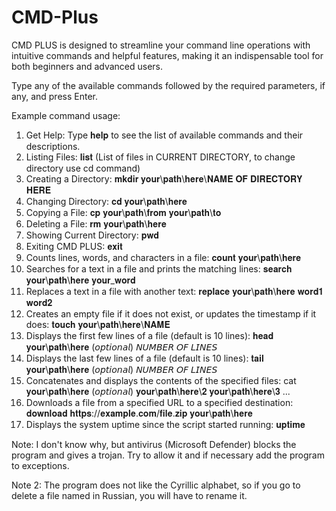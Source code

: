 # CMD-Plus
CMD PLUS is designed to streamline your command line operations with intuitive commands and helpful features, making it an indispensable tool for both beginners and advanced users.

Type any of the available commands followed by the required parameters, if any, and press Enter.

Example command usage:

1) Get Help: Type 𝐡𝐞𝐥𝐩 to see the list of available commands and their descriptions.
2) Listing Files: 𝐥𝐢𝐬𝐭 (List of files in CURRENT DIRECTORY, to change directory use cd command)
3) Creating a Directory: 𝐦𝐤𝐝𝐢𝐫 𝐲𝐨𝐮𝐫\𝐩𝐚𝐭𝐡\𝐡𝐞𝐫𝐞\𝐍𝐀𝐌𝐄 𝐎𝐅 𝐃𝐈𝐑𝐄𝐂𝐓𝐎𝐑𝐘 𝐇𝐄𝐑𝐄
4) Changing Directory: 𝐜𝐝 𝐲𝐨𝐮𝐫\𝐩𝐚𝐭𝐡\𝐡𝐞𝐫𝐞
5) Copying a File: 𝐜𝐩 𝐲𝐨𝐮𝐫\𝐩𝐚𝐭𝐡\𝐟𝐫𝐨𝐦 𝐲𝐨𝐮𝐫\𝐩𝐚𝐭𝐡\𝐭𝐨
6) Deleting a File: 𝐫𝐦 𝐲𝐨𝐮𝐫\𝐩𝐚𝐭𝐡\𝐡𝐞𝐫𝐞
7) Showing Current Directory: 𝐩𝐰𝐝
8) Exiting CMD PLUS: 𝐞𝐱𝐢𝐭
9) Counts lines, words, and characters in a file: 𝐜𝐨𝐮𝐧𝐭 𝐲𝐨𝐮𝐫\𝐩𝐚𝐭𝐡\𝐡𝐞𝐫𝐞
10) Searches for a text in a file and prints the matching lines: 𝐬𝐞𝐚𝐫𝐜𝐡 𝐲𝐨𝐮𝐫\𝐩𝐚𝐭𝐡\𝐡𝐞𝐫𝐞 𝐲𝐨𝐮𝐫_𝐰𝐨𝐫𝐝
11) Replaces a text in a file with another text: 𝐫𝐞𝐩𝐥𝐚𝐜𝐞 𝐲𝐨𝐮𝐫\𝐩𝐚𝐭𝐡\𝐡𝐞𝐫𝐞 𝐰𝐨𝐫𝐝𝟏 𝐰𝐨𝐫𝐝𝟐
12) Creates an empty file if it does not exist, or updates the timestamp if it does: 𝐭𝐨𝐮𝐜𝐡 𝐲𝐨𝐮𝐫\𝐩𝐚𝐭𝐡\𝐡𝐞𝐫𝐞\𝐍𝐀𝐌𝐄
13) Displays the first few lines of a file (default is 10 lines): 𝐡𝐞𝐚𝐝 𝐲𝐨𝐮𝐫\𝐩𝐚𝐭𝐡\𝐡𝐞𝐫𝐞 (𝘰𝘱𝘵𝘪𝘰𝘯𝘢𝘭) 𝘕𝘜𝘔𝘉𝘌𝘙 𝘖𝘍 𝘓𝘐𝘕𝘌𝘚
14) Displays the last few lines of a file (default is 10 lines): 𝐭𝐚𝐢𝐥 𝐲𝐨𝐮𝐫\𝐩𝐚𝐭𝐡\𝐡𝐞𝐫𝐞 (𝘰𝘱𝘵𝘪𝘰𝘯𝘢𝘭) 𝘕𝘜𝘔𝘉𝘌𝘙 𝘖𝘍 𝘓𝘐𝘕𝘌𝘚
15) Concatenates and displays the contents of the specified files: cat 𝐲𝐨𝐮𝐫\𝐩𝐚𝐭𝐡\𝐡𝐞𝐫𝐞 (𝘰𝘱𝘵𝘪𝘰𝘯𝘢𝘭) 𝐲𝐨𝐮𝐫\𝐩𝐚𝐭𝐡\𝐡𝐞𝐫𝐞\𝟐 𝐲𝐨𝐮𝐫\𝐩𝐚𝐭𝐡\𝐡𝐞𝐫𝐞\𝟑 ...
16) Downloads a file from a specified URL to a specified destination: 𝐝𝐨𝐰𝐧𝐥𝐨𝐚𝐝 𝐡𝐭𝐭𝐩𝐬://𝐞𝐱𝐚𝐦𝐩𝐥𝐞.𝐜𝐨𝐦/𝐟𝐢𝐥𝐞.𝐳𝐢𝐩 𝐲𝐨𝐮𝐫\𝐩𝐚𝐭𝐡\𝐡𝐞𝐫𝐞
17) Displays the system uptime since the script started running: 𝐮𝐩𝐭𝐢𝐦𝐞

Note: I don't know why, but antivirus (Microsoft Defender) blocks the program and gives a trojan. Try to allow it and if necessary add the program to exceptions.

Note 2: The program does not like the Cyrillic alphabet, so if you go to delete a file named in Russian, you will have to rename it.
